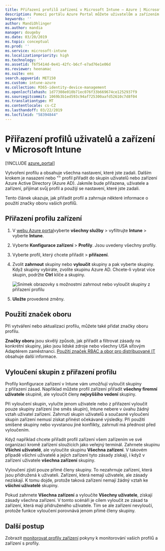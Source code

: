 ```yaml
---
title: Přiřazení profilů zařízení v Microsoft Intune – Azure | Microsoft Docs
description: Pomocí portálu Azure Portal můžete uživatelům a zařízením přiřadit profily a zásady zařízení. Zjistěte, jak vyloučit skupiny z přiřazení profilu v Microsoft Intune.
keywords: ''
author: MandiOhlinger
ms.author: mandia
manager: dougeby
ms.date: 03/20/2019
ms.topic: conceptual
ms.prod: ''
ms.service: microsoft-intune
ms.localizationpriority: high
ms.technology: ''
ms.assetid: f6f5414d-0e41-42fc-b6cf-e7ad76e1e06d
ms.reviewer: heenamac
ms.suite: ems
search.appverid: MET150
ms.custom: intune-azure
ms.collection: M365-identity-device-management
ms.openlocfilehash: 1d77308e010b71ec076f33b669674ce1252937f9
ms.sourcegitcommit: 1069b3b1ed593c94af725300aafd52610c7d8f04
ms.translationtype: MT
ms.contentlocale: cs-CZ
ms.lasthandoff: 03/22/2019
ms.locfileid: "58394844"
---
```

# <a name="assign-user-and-device-profiles-in-microsoft-intune"></a>Přiřazení profilů uživatelů a zařízení v Microsoft Intune

[!INCLUDE [azure_portal](./includes/azure_portal.md)]

Vytvoření profilu a obsahuje všechna nastavení, které jste zadali. Dalším krokem je nasazení nebo "" profil přiřadit do skupin uživatelů nebo zařízení Azure Active Directory (Azure AD). Jakmile bude přiřazena, uživatele a zařízení, přijímat svůj profil a použijí se nastavení, které jste zadali.

Tento článek ukazuje, jak přiřadit profil a zahrnuje některé informace o použití značky oboru vašich profilů.

## <a name="assign-a-device-profile"></a>Přiřazení profilu zařízení

1. V [webu Azure portal](https://portal.azure.com)vyberte **všechny služby** > vyfiltrujte **Intune** > vyberte **Intune**.
2. Vyberte **Konfigurace zařízení** > **Profily**. Jsou uvedeny všechny profily.
3. Vyberte profil, který chcete přiřadit > **přiřazení**.
4. Zvolit **zahrnout** skupiny nebo **vyloučit** skupiny a pak vyberte skupiny. Když skupiny vybíráte, zvolíte skupinu Azure AD. Chcete-li vybrat více skupin, podržte **Ctrl** klíče a skupiny.

    ![Snímek obrazovky s možnostmi zahrnout nebo vyloučit skupiny z přiřazení profilu](./media/group-include-exclude.png)

5. **Uložte** provedené změny.

## <a name="use-scope-tags"></a>Použití značek oboru

Při vytváření nebo aktualizaci profilu, můžete také přidat značky oboru profilu.

**Značky oboru** jsou skvělý způsob, jak přiřadit a filtrovat zásady na konkrétní skupiny, jako jsou lidské zdroje nebo všechny USA síťovým Adaptérem zaměstnanci. [Použití značek RBAC a obor pro distribuované IT](scope-tags.md) obsahuje další informace.

## <a name="exclude-groups-from-a-profile-assignment"></a>Vyloučení skupin z přiřazení profilu

Profily konfigurace zařízení v Intune vám umožňují vyloučit skupiny z přiřazení zásad. Například můžete profil zařízení přiřadit **všechny firemní uživatele** skupině, ale vyloučit členy **nejvyššího vedení** skupiny.

Při vyloučení skupin, vylučte jenom uživatele nebo z přiřazení vyloučit pouze skupiny zařízení (ne směs skupin), Intune nebere v úvahu žádný vztah uživatel zařízení. Zahrnutí skupin uživatelů a současné vyloučení skupin zařízení nemusí získat přinést očekávané výsledky. Při použití smíšené skupiny nebo vyvstanou jiné konflikty, zahrnutí má přednost před vyloučením.

Když například chcete přiřadit profil zařízení všem zařízením ve své organizaci kromě zařízení sloužících jako veřejný terminál. Zahrnete skupinu **Všichni uživatelé**, ale vyloučíte skupinu **Všechna zařízení**. V takovém případě všichni uživatelé a jejich zařízení tyto zásady získají, i když v zařízení uživatele **všechna zařízení** skupiny.

Vyloučení zjistí pouze přímé členy skupiny. To nezahrnuje zařízení, která jsou přidružená k uživateli. Zařízení, která nemají uživatele, ale zásady nezískají. K tomu dojde, protože taková zařízení nemají žádný vztah ke **všichni uživatelé** skupiny.

Pokud zahrnete **Všechna zařízení** a vyloučíte **Všechny uživatele**, získají zásady všechna zařízení. V tomto scénáři je cílem vyloučit ze zásad ta zařízení, která mají přidruženého uživatele. Tím se ale zařízení nevyloučí, protože funkce vyloučení porovnává jenom přímé členy skupiny.

## <a name="next-steps"></a>Další postup

Zobrazit [monitorovat profily zařízení](device-profile-monitor.md) pokyny k monitorování vašich profilů a zařízení s profily.